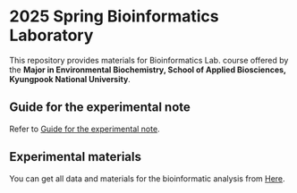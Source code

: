 # 2025 Spring Bioinformatics Laboratory
This repository provides materials for Bioinformatics Lab. course offered by the **Major in Environmental Biochemistry, School of Applied Biosciences, Kyungpook National University**.

## Guide for the experimental note
Refer to [Guide for the experimental note](https://github.com/mjkim-micro/bioinfo_lab/blob/main/Materials/Guide.md).

## Experimental materials
You can get all data and materials for the bioinformatic analysis from [Here](https://github.com/mjkim-micro/bioinfo_lab/blob/main/Materials).
